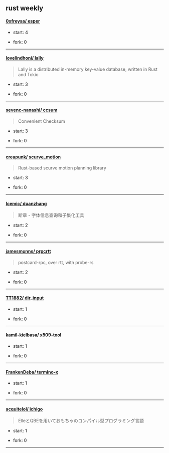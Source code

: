 ## rust weekly

#### [0xfreysa/ esper](https://github.com/0xfreysa/esper)
>  
+ start: 4
+ fork: 0
---
#### [lovelindhoni/ lally](https://github.com/lovelindhoni/lally)
>  Lally is a distributed in-memory key-value database, written in Rust and Tokio
+ start: 3
+ fork: 0
---
#### [sevenc-nanashi/ ccsum](https://github.com/sevenc-nanashi/ccsum)
>  Convenient Checksum
+ start: 3
+ fork: 0
---
#### [creapunk/ scurve_motion](https://github.com/creapunk/scurve_motion)
>  Rust-based scurve motion planning library
+ start: 3
+ fork: 0
---
#### [Icemic/ duanzhang](https://github.com/Icemic/duanzhang)
>  断章 - 字体信息查询和子集化工具
+ start: 2
+ fork: 0
---
#### [jamesmunns/ prpcrtt](https://github.com/jamesmunns/prpcrtt)
>  postcard-rpc, over rtt, with probe-rs
+ start: 2
+ fork: 0
---
#### [TT1882/ dir_input](https://github.com/TT1882/dir_input)
>  
+ start: 1
+ fork: 0
---
#### [kamil-kielbasa/ x509-tool](https://github.com/kamil-kielbasa/x509-tool)
>  
+ start: 1
+ fork: 0
---
#### [FrankenDeba/ termino-x](https://github.com/FrankenDeba/termino-x)
>  
+ start: 1
+ fork: 0
---
#### [acquitelol/ ichigo](https://github.com/acquitelol/ichigo)
>  ElleとQBEを用いておもちゃのコンパイル型プログラミング言語
+ start: 1
+ fork: 0
---